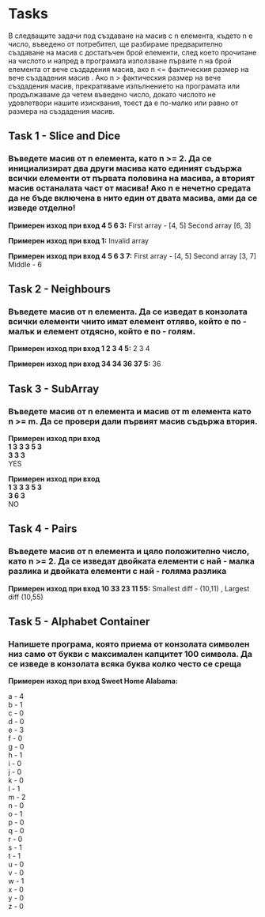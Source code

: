 # Tasks

В следващите задачи под създаване на масив с n елемента, където n е число, въведено от потребител, ще разбираме предварително създаване на масив с достатъчен брой елементи, след което прочитане на числото и напред в програмата използване първите n на брой елемента от вече създадения масив, ако n <= фактическия размер на вече създадения масив . Ако n > фактическия размер на вече създадения масив, прекратяваме изпълнението на програмата или продължаваме да четем въведено число, докато числото не удовлетвори нашите изисквания, тоест да е по-малко или равно от размера на създадения масив.

## Task 1 - Slice and Dice
### Въведете масив от n елемента, като n >= 2. Да се инициализират два други масива като единият съдържа всички елементи от първата половина на масива, а вторият масив останалата част от масива! Ако n e нечетно средата да не бъде включена в нито един от двата масива, ами да се изведе отделно!

**Примерен изход при вход 4 5 6 3:** First array - [4, 5] Second array [6, 3]

**Примерен изход при вход 1:** Invalid array

**Примерен изход при вход 4 5 6 3 7:** First array - [4, 5] Second array [3, 7] Middle - 6

## Task 2 - Neighbours
### Въведете масив от n елемента. Да се изведат в конзолата всички елементи чиито имат елемент отляво, който е по - малък и елемент отдясно, който е по - голям.

**Примерен изход при вход 1 2 3 4 5:** 2 3 4

**Примерен изход при вход 34 34 36 37 5:** 36

## Task 3 - SubArray
###  Въведете масив от n елемента и масив от m елемента като n >= m. Да се провери дали първият масив съдържа втория.


**Примерен изход при вход**  
**1 3 3 3 5 3**  
**3 3 3**  
YES

**Примерен изход при вход**  
**1 3 3 3 5 3**  
**3 6 3**  
NO

## Task 4 - Pairs
###  Въведете масив от n елемента и цяло положително число, като n >= 2. Да се изведат двойката елементи с най - малка разлика и двойката елементи с най - голяма разлика

**Примерен изход при вход 10 33 23 11 55:** Smallest diff - (10,11) , Largest diff (10,55)

## Task 5 - Alphabet Container
### Напишете програма, която приема от конзолата символен низ само от букви с максимален капцитет 100 символа. Да се изведе в конзолата всяка буква колко често се среща

**Примерен изход при вход Sweet Home Alabama:**

a - 4   
b - 1   
c - 0   
d - 0   
e - 3   
f - 0   
g - 0   
h - 1   
i - 0   
j - 0   
k - 0   
l - 1   
m - 2   
n - 0   
o - 1   
p - 0   
q - 0   
r - 0   
s - 1   
t - 1   
u - 0   
v - 0   
w - 1   
x - 0   
y - 0   
z - 0   
